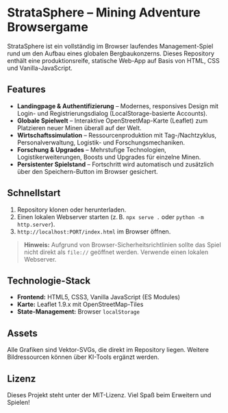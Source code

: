 # StrataSphere – Mining Adventure Browsergame

StrataSphere ist ein vollständig im Browser laufendes Management-Spiel rund um den Aufbau eines globalen Bergbaukonzerns. Dieses Repository enthält eine produktionsreife, statische Web-App auf Basis von HTML, CSS und Vanilla-JavaScript.

## Features

- **Landingpage & Authentifizierung** – Modernes, responsives Design mit Login- und Registrierungsdialog (LocalStorage-basierte Accounts).
- **Globale Spielwelt** – Interaktive OpenStreetMap-Karte (Leaflet) zum Platzieren neuer Minen überall auf der Welt.
- **Wirtschaftssimulation** – Ressourcenproduktion mit Tag-/Nachtzyklus, Personalverwaltung, Logistik- und Forschungsmechaniken.
- **Forschung & Upgrades** – Mehrstufige Technologien, Logistikerweiterungen, Boosts und Upgrades für einzelne Minen.
- **Persistenter Spielstand** – Fortschritt wird automatisch und zusätzlich über den Speichern-Button im Browser gesichert.

## Schnellstart

1. Repository klonen oder herunterladen.
2. Einen lokalen Webserver starten (z. B. `npx serve .` oder `python -m http.server`).
3. `http://localhost:PORT/index.html` im Browser öffnen.

> **Hinweis:** Aufgrund von Browser-Sicherheitsrichtlinien sollte das Spiel nicht direkt als `file://` geöffnet werden. Verwende einen lokalen Webserver.

## Technologie-Stack

- **Frontend:** HTML5, CSS3, Vanilla JavaScript (ES Modules)
- **Karte:** Leaflet 1.9.x mit OpenStreetMap-Tiles
- **State-Management:** Browser `localStorage`

## Assets

Alle Grafiken sind Vektor-SVGs, die direkt im Repository liegen. Weitere Bildressourcen können über KI-Tools ergänzt werden.

## Lizenz

Dieses Projekt steht unter der MIT-Lizenz. Viel Spaß beim Erweitern und Spielen!
